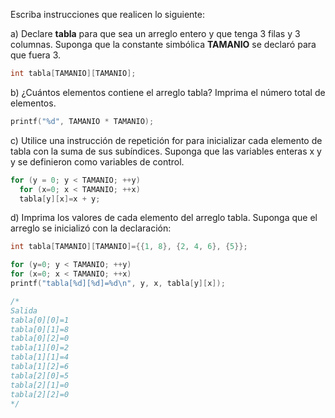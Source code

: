 Escriba instrucciones que realicen lo siguiente:

a) Declare **tabla** para que sea un arreglo entero y que tenga 3 filas y 3
columnas. Suponga que la constante simbólica **TAMANIO** se declaró para que
fuera 3.

```c
int tabla[TAMANIO][TAMANIO];
```

b) ¿Cuántos elementos contiene el arreglo tabla? Imprima el número total de
elementos.

```c
printf("%d", TAMANIO * TAMANIO);
```

c) Utilice una instrucción de repetición for para inicializar cada elemento de
tabla con la suma de sus subíndices. Suponga que las variables enteras x y y se
definieron como variables de control.

```c
for (y = 0; y < TAMANIO; ++y)
  for (x=0; x < TAMANIO; ++x)
  tabla[y][x]=x + y;
  ```

  d) Imprima los valores de cada elemento del arreglo tabla. Suponga que el
  arreglo se inicializó con la declaración:
  ```c
  int tabla[TAMANIO][TAMANIO]={{1, 8}, {2, 4, 6}, {5}};
  ```

  ```c
  for (y=0; y < TAMANIO; ++y)
  for (x=0; x < TAMANIO; ++x)
  printf("tabla[%d][%d]=%d\n", y, x, tabla[y][x]);

  /*
  Salida
  tabla[0][0]=1
  tabla[0][1]=8
  tabla[0][2]=0
  tabla[1][0]=2
  tabla[1][1]=4
  tabla[1][2]=6
  tabla[2][0]=5
  tabla[2][1]=0
  tabla[2][2]=0
  */
  ```
